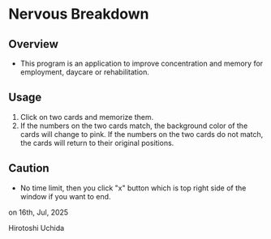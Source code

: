 ﻿# Nervous Breakdown

## Overview
* This program is an application to improve concentration and memory for employment, daycare or rehabilitation.

## Usage
1. Click on two cards and memorize them.
2. If the numbers on the two cards match, the background color of the cards will change to pink. If the numbers on the two cards do not match, the cards will return to their original positions.

## Caution
* No time limit, then you click "x" button which is top right side of the window if you want to end.


on 16th, Jul, 2025

Hirotoshi Uchida
